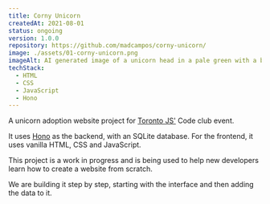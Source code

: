 ```yaml
---
title: Corny Unicorn
createdAt: 2021-08-01
status: ongoing
version: 1.0.0
repository: https://github.com/madcampos/corny-unicorn/
image: ./assets/01-corny-unicorn.png
imageAlt: AI generated image of a unicorn head in a pale green with a bright green mane and a corn cob for it's horn.
techStack:
  - HTML
  - CSS
  - JavaScript
  - Hono
---
```


A unicorn adoption website project for [Toronto JS'](https://torontojs.com) Code club event.

It uses [Hono](https://hono.dev/) as the backend, with an SQLite database. For the frontend, it uses vanilla HTML, CSS and JavaScript.

This project is a work in progress and is being used to help new developers learn how to create a website from scratch.

We are building it step by step, starting with the interface and then adding the data to it.
